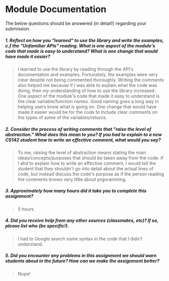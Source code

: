 # Module Documentation

The below questions should be answered (in detail!) regarding your submission.

##### 1. Reflect on how you "learned" to use the library and write the examples, c.f the "Unfamiliar APIs" reading. What is one aspect of the module's code that made is easy to understand? What is one change that would have made it easier?
> I learned to use the library by reading through the API's documentation and examples. Fortunately, the examples were very clear despite not being commented thoroughly. Writing the comments also helped me because if I was able to explain what the code was doing, then my understanding of how to use the library increased. One aspect of the module's code that made it easy to understand is the clear variable/function names. Good naming goes a long way in helping users know what is going on. One change that would have made it easier would be for the code to include clear comments on the types of some of the variables/returns. 


##### 2. Consider the process of writing comments that "raise the level of abstraction." What does this mean to you? If you had to explain to a new CS142 student how to write an effective comment, what would you say? #####
> To me, raising the level of abstraction means stating the main ideas/concepts/purposes that should be taken away from the code. If I ahd to explain how to write an effective comment, I would tell the student that they shouldn't go into detail about the actual lines of code, but instead discuss the code's purpose as if the person reading the comments knows very little about prgoramming. 

##### 3. Approximately how many hours did it take you to complete this assignment? #####
> 5 hours


##### 4. Did you receive help from any other sources (classmates, etc)? If so, please list who (be specific!). #####
> I had to Google search some syntax in the code that I didn't understand.


##### 5. Did you encounter any problems in this assignment we should warn students about in the future? How can we make the assignment better? #####
> Nope!
